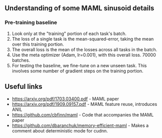 ## Understanding of some MAML sinusoid details

### Pre-training baseline
1. Look only at the "training" portion of each task's batch.
1. The loss of a single task is the mean-squared-error, taking the mean over this training portion.
1. The overall loss is the mean of the losses across all tasks in the batch.
1. Use the meta optimizer (Adam, lr=0.001), with this overall loss. 70000 batches.
1. For testing the baseline, we fine-tune on a new unseen task. This involves some number of gradient steps on the
    training portion.

## Useful links

* https://arxiv.org/pdf/1703.03400.pdf - MAML paper
* https://arxiv.org/pdf/1909.09157.pdf - MAML feature reuse, introduces ANIL
* https://github.com/cbfinn/maml - Code that accompanies the MAML paper
* https://github.com/dbaranchuk/memory-efficient-maml - Makes a comment about deterministic mode for cudnn.
